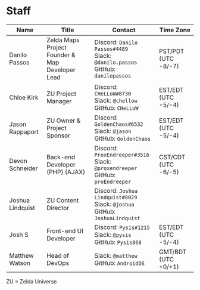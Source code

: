 # Staff

  | Name | Title | Contact | Time Zone |
  | - | - | - | - |
  | Danilo Passos | Zelda Maps Project Founder & Map Developer Lead | Discord: `Danilo Passos#4489`<br />Slack: `@danilo.passos`<br />GitHub: `danilopassos` | PST/PDT (UTC -8/-7) |
  | Chloe Kirk | ZU Project Manager | Discord: `CHeLLoW#8730`<br />Slack: `@chellow`<br />GitHub: `CHeLLoW` | EST/EDT (UTC -5/-4) |
  | Jason Rappaport | ZU Owner & Project Sponsor | Discord: `GoldenChaos#6532`<br />Slack: `@jason`<br />GitHub: `GoldenChaos` | EST/EDT (UTC -5/-4) |
  | Devon Schneider |  Back-end Developer (PHP) (AJAX) | Discord: `ProxEndreeper#3516`<br />Slack: `@proxendreeper`<br />GitHub: `proEndreeper` | CST/CDT (UTC -6/-5) |
  | Joshua Lindquist | ZU Content Director | Discord: `Joshua Lindquist#8029`<br />Slack: `@joshua`<br />GitHub: `JoshuaLindquist` |  |
  | Josh S | Front-end UI Developer | Discord: `Pysis#1215`<br />Slack: `@pysis`<br />GitHub: `Pysis868` | EST/EDT (UTC -5/-4) |
  | Matthew Watson | Head of DevOps | Slack: `@matthew`<br />GitHub: `AndroidOS` | GMT/BDT (UTC +0/+1) |

  ZU = Zelda Universe
